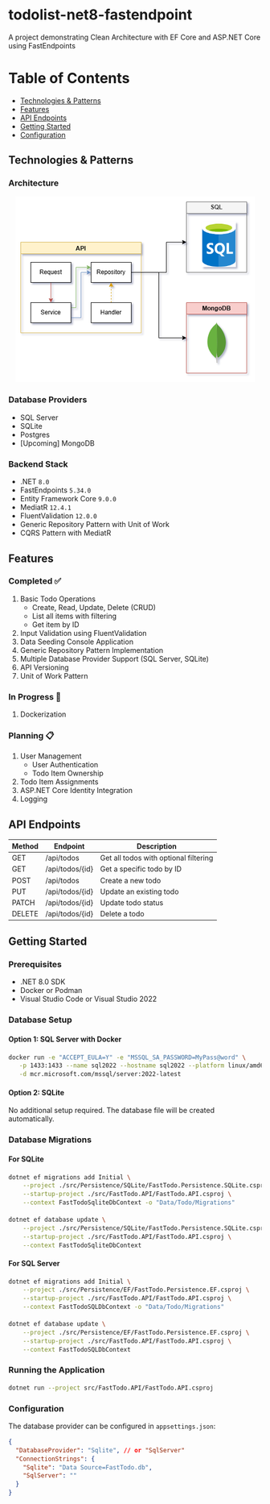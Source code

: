 # todolist-net8-fastendpoint
A project demonstrating Clean Architecture with EF Core and ASP.NET Core using FastEndpoints

Table of Contents
=======
* [Technologies & Patterns](#technologies--patterns)
* [Features](#features)
* [API Endpoints](#api-endpoints)
* [Getting Started](#getting-started)
* [Configuration](#configuration)

## Technologies & Patterns
### Architecture

<p align='center'>
   <img src='/docs/Architecture.png' />
</p>

### Database Providers
- SQL Server
- SQLite
- Postgres
- [Upcoming] MongoDB

### Backend Stack
- .NET `8.0`
- FastEndpoints `5.34.0`
- Entity Framework Core `9.0.0`
- MediatR `12.4.1`
- FluentValidation `12.0.0`
- Generic Repository Pattern with Unit of Work
- CQRS Pattern with MediatR

## Features
### Completed ✅
1. Basic Todo Operations
    - Create, Read, Update, Delete (CRUD)
    - List all items with filtering
    - Get item by ID
2. Input Validation using FluentValidation
3. Data Seeding Console Application
4. Generic Repository Pattern Implementation
5. Multiple Database Provider Support (SQL Server, SQLite)
6. API Versioning
7. Unit of Work Pattern

### In Progress 🚧
1. Dockerization

### Planning 📋
1. User Management
    - User Authentication
    - Todo Item Ownership
2. Todo Item Assignments
3. ASP.NET Core Identity Integration
4. Logging

## API Endpoints

| Method | Endpoint        | Description                           |
|--------|----------------|---------------------------------------|
| GET    | /api/todos     | Get all todos with optional filtering |
| GET    | /api/todos/{id}| Get a specific todo by ID            |
| POST   | /api/todos     | Create a new todo                    |
| PUT    | /api/todos/{id}| Update an existing todo             |
| PATCH  | /api/todos/{id}| Update todo status             |
| DELETE | /api/todos/{id}| Delete a todo                       |

## Getting Started

### Prerequisites
- .NET 8.0 SDK
- Docker or Podman
- Visual Studio Code or Visual Studio 2022

### Database Setup
#### Option 1: SQL Server with Docker
```bash
docker run -e "ACCEPT_EULA=Y" -e "MSSQL_SA_PASSWORD=MyPass@word" \
   -p 1433:1433 --name sql2022 --hostname sql2022 --platform linux/amd64 \
   -d mcr.microsoft.com/mssql/server:2022-latest
```

#### Option 2: SQLite
No additional setup required. The database file will be created automatically.

### Database Migrations

#### For SQLite
```bash
dotnet ef migrations add Initial \
    --project ./src/Persistence/SQLite/FastTodo.Persistence.SQLite.csproj \
    --startup-project ./src/FastTodo.API/FastTodo.API.csproj \
    --context FastTodoSqliteDbContext -o "Data/Todo/Migrations"

dotnet ef database update \
    --project ./src/Persistence/SQLite/FastTodo.Persistence.SQLite.csproj \
    --startup-project ./src/FastTodo.API/FastTodo.API.csproj \
    --context FastTodoSqliteDbContext
```

#### For SQL Server
```bash
dotnet ef migrations add Initial \
    --project ./src/Persistence/EF/FastTodo.Persistence.EF.csproj \
    --startup-project ./src/FastTodo.API/FastTodo.API.csproj \
    --context FastTodoSQLDbContext -o "Data/Todo/Migrations"

dotnet ef database update \
    --project ./src/Persistence/EF/FastTodo.Persistence.EF.csproj \
    --startup-project ./src/FastTodo.API/FastTodo.API.csproj \
    --context FastTodoSQLDbContext
```

### Running the Application
```bash
dotnet run --project src/FastTodo.API/FastTodo.API.csproj
```

### Configuration
The database provider can be configured in `appsettings.json`:
```json
{
  "DatabaseProvider": "Sqlite", // or "SqlServer"
  "ConnectionStrings": {
    "Sqlite": "Data Source=FastTodo.db",
    "SqlServer": ""
  }
}
```